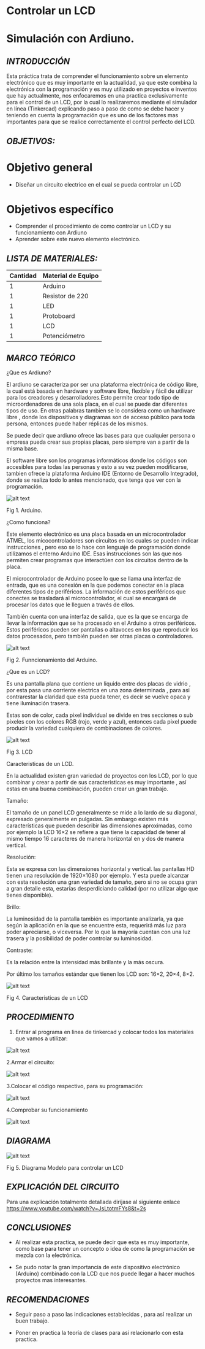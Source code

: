 # Controlar un LCD
# Simulación con Ardiuno.
## *INTRODUCCIÓN*
Esta práctica trata de comprender el funcionamiento sobre un elemento electrónico que es muy importante en la actualidad, ya que este combina la electrónica con la programación y es muy utilizado en proyectos e inventos que hay actualmente, nos enfocaremos en una practica exclusivamente para el control de un LCD, por la cual lo realizaremos mediante el simulador en línea (Tinkercad) explicando paso a paso de como se debe hacer y teniendo en cuenta la programación que es uno de los factores mas importantes para que se realice correctamente el control perfecto del LCD.
## *OBJETIVOS:*

# Objetivo general
- Diseñar un circuito electrico en el cual se pueda controlar un LCD

# Objetivos específico
- Comprender el procedimiento de como controlar un LCD y su funcionamiento con Ardiuno
- Aprender sobre este nuevo elemento electrónico.

## *LISTA DE MATERIALES:*

| Cantidad | Material de Equipo |
| ------------- | ------------- |
| 1  | Arduino |
|  1 | Resistor de 220  |
|  1 | LED    |
| 1  | Protoboard      |
| 1  | LCD      |
| 1  | Potenciómetro     |
## *MARCO TEÓRICO*
¿Que es Ardiuno?

El ardiuno se caracteriza por ser una plataforma electrónica de código libre, la cual está basada en hardware y software libre, flexible y fácil de utilizar para los creadores y desarrolladores.Esto permite crear todo tipo de microordenadores de una sola placa, en el cual se puede dar diferentes tipos de uso.
En otras palabras tambien se lo considera como un hardware libre , donde los dispositivos y diagramas son de acceso público para toda persona, entonces puede haber réplicas de los mismos.

Se puede decir que ardiuno ofrece las bases para que cualquier persona o empresa pueda crear sus propias placas, pero siempre van a partir de la misma base.

El software libre son los programas informáticos donde los códigos son accesibles para todas las personas y esto a su vez pueden modificarse, tambien ofrece la plataforma Arduino IDE (Entorno de Desarrollo Integrado), donde se realiza todo lo antes mencionado, que tenga que ver con la programación.


![alt text](https://github.com/Kevi7k/Trabajo-Extra/blob/master/im%C3%A1genes/arduino.jpg)

Fig 1. Arduino.

¿Como funciona?

Este elemento electrónico es una placa basada en un microcontrolador ATMEL, los micocontroladores son circuitos en los cuales se pueden indicar instrucciones , pero eso se lo hace con lenguaje de programación donde utilizamos el enterno Arduino IDE. Esas instrucciones son las que nos permiten crear programas que interactúen con los circuitos dentro de la placa.

El microcontrolador de Arduino posee lo que se llama una interfaz de entrada, que es una conexión en la que podemos conectar en la placa diferentes tipos de periféricos. La información de estos periféricos que conectes se trasladará al microcontrolador, el cual se encargará de procesar los datos que le lleguen a través de ellos.

También cuenta con una interfaz de salida, que es la que se encarga de llevar la información que se ha procesado en el Arduino a otros periféricos. Estos periféricos pueden ser pantallas o altavoces en los que reproducir los datos procesados, pero también pueden ser otras placas o controladores.

![alt text](https://github.com/Kevi7k/Trabajo-Extra/blob/master/im%C3%A1genes/como%20funciona.jpg)

Fig 2. Funncionamiento del Arduino.

¿Que es un LCD?

Es una pantalla plana que contiene un liquido entre dos placas de vidrio , por esta pasa una corriente electrica en una zona determinada , para asi contrarestar la claridad que esta pueda tener, es decir se vuelve opaca y tiene iluminación trasera.

Estas son de color, cada pixel individual se divide en tres secciones o sub pixeles con los colores RGB (rojo, verde y azul), entonces cada pixel puede producir la variedad cualquiera de combinaciones de colores. 

![alt text](https://github.com/Kevi7k/Trabajo2derecuperacion/blob/master/Imagenes/display2x16.png)

Fig 3. LCD

Caracteristicas de un LCD.

En la actualidad existen gran variedad de proyectos con los LCD, por lo que combinar y crear a partir de sus caracteristicas es muy importante , así estas en una buena combinación, pueden crear un gran trabajo.

Tamaño:

El tamaño de un panel LCD generalmente se mide a lo lardo de su diagonal, expresado generalmente en pulgadas. Sin embargo existen más características que pueden describir las dimensiones aproximadas, como por ejemplo la LCD 16×2 se refiere a que tiene la capacidad de tener al mismo tiempo 16 caracteres de manera horizontal en y dos de manera vertical.

Resolución:

Esta se expresa con las dimensiones horizontal y vertical. las pantallas HD tienen una resolución de 1920×1080 por ejemplo. Y esta puede alcanzar con esta resolución una gran variedad de tamaño, pero si no se ocupa gran a gran detalle esta, estarías desperdiciando calidad (por no utilizar algo que tienes disponible).

Brillo:

La luminosidad de la pantalla también es importante analizarla, ya que según la aplicación en la que se encuentre esta, requerirá más luz para poder apreciarse, o viceversa. Por lo que la mayoría cuentan con una luz trasera y la posibilidad de poder controlar su luminosidad.

Contraste:

Es la relación entre la intensidad más brillante y la más oscura.

Por último los tamaños estándar que tienen los LCD son: 16×2, 20×4, 8×2.

![alt text](https://github.com/Kevi7k/Trabajo2derecuperacion/blob/master/Imagenes/caracteristicas%20LCD.png)

Fig 4. Caracteristicas de un LCD
## *PROCEDIMIENTO*

1. Entrar al programa en linea de tinkercad y colocar todos los materiales que vamos a utilizar:

![alt text](https://github.com/Kevi7k/Trabajo2derecuperacion/blob/master/Imagenes/LCD1.png)

2.Armar el circuito:

![alt text](https://github.com/Kevi7k/Trabajo2derecuperacion/blob/master/Imagenes/LCD2.png)

3.Colocar el código respectivo, para su programación:

![alt text](https://github.com/Kevi7k/Trabajo2derecuperacion/blob/master/Imagenes/LCD3.png)

4.Comprobar su funcionamiento

![alt text](https://github.com/Kevi7k/Trabajo2derecuperacion/blob/master/Imagenes/LCD4.png)


## *DIAGRAMA*

![alt text](https://github.com/Kevi7k/Trabajo2derecuperacion/blob/master/Imagenes/Diagrama.png)

Fig 5. Diagrama Modelo para controlar un LCD


## *EXPLICACIÓN DEL CIRCUITO*
Para una explicación totalmente detallada diríjase al siguiente enlace https://www.youtube.com/watch?v=JsLtotmFYs8&t=2s

## *CONCLUSIONES*

- Al realizar esta practica, se puede decir que esta es muy importante, como base para tener un concepto o idea de como la programación se mezcla con la electrónica.

- Se pudo notar la gran importancia de este dispositivo electrónico (Arduino) combinado con la LCD que nos puede llegar a hacer muchos proyectos mas interesantes.

## *RECOMENDACIONES*
- Seguir paso a paso las indicaciones establecidas , para así realizar un buen trabajo.

- Poner en practica la teoría de clases para así relacionarlo con esta practica.
